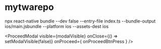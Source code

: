 # mytwarepo

npx react-native bundle --dev false --entry-file index.ts --bundle-output ios/main.jsbundle --platform ios --assets-dest ios

<StandardButton
                            title="Confirm"
                            testID="Confirm"
                            onPress={onProceed}
                        />


<ProceedModal
                                visible={modalVisible}
                                onClose={() => setModalVisible(false)}
                                onProceed={
                                    onProceedBtnPress
                                }
                            />

                            

